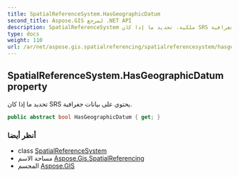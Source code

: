 ```yaml
---
title: SpatialReferenceSystem.HasGeographicDatum
second_title: Aspose.GIS لمرجع .NET API
description: SpatialReferenceSystem ملكية. تحديد ما إذا كان SRS يحتوي على بيانات جغرافية.
type: docs
weight: 110
url: /ar/net/aspose.gis.spatialreferencing/spatialreferencesystem/hasgeographicdatum/
---
```

## SpatialReferenceSystem.HasGeographicDatum property

تحديد ما إذا كان SRS يحتوي على بيانات جغرافية.

```csharp
public abstract bool HasGeographicDatum { get; }
```

### أنظر أيضا

* class [SpatialReferenceSystem](../)
* مساحة الاسم [Aspose.Gis.SpatialReferencing](../../spatialreferencesystem/)
* المجسم [Aspose.GIS](../../../)


